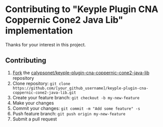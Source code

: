 # Contributing to "Keyple Plugin CNA Coppernic Cone2 Java Lib" implementation

Thanks for your interest in this project.

## Contributing

1. [Fork](https://help.github.com/articles/fork-a-repo/) the [calypsonet/keyple-plugin-cna-coppernic-cone2-java-lib](https://github.com/calypsonet/keyple-plugin-cna-coppernic-cone2-java-lib) repository
2. Clone repository: `git clone https://github.com/[your_github_username]/keyple-plugin-cna-coppernic-cone2-java-lib.git`
3. Create your feature branch: `git checkout -b my-new-feature`
4. Make your changes
5. Commit your changes: `git commit -m "Add some feature" -s`
6. Push feature branch: `git push origin my-new-feature`
7. Submit a pull request